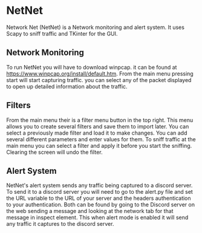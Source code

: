 # NetNet
Network Net (NetNet) is a Network monitoring and alert system. It uses Scapy to sniff traffic and TKinter for the GUI. 

## Network Monitoring
To run NetNet you will have to download winpcap. it can be found at https://www.winpcap.org/install/default.htm. From the main menu pressing start will start capturing traffic. you can select any of the packet displayed to open up detailed information about the traffic.

## Filters
From the main menu their is a filter menu button in the top right. This menu allows you to create several filters and save them to import later. You can select a previously made filter and load it to make changes. You can add several different parameters and enter values for them. To sniff traffic at the main menu you can select a filter and apply it before you start the sniffing. Clearing the screen will undo the filter.

## Alert System
NetNet's alert system sends any traffic being captured to a discord server. To send it to a discord server you will need to go to the alert.py file and set the URL variable to the URL of your server and the headers authentication to your authentication. Both can be found by going to the Discord server on the web sending a message and looking at the network tab for that message in inspect element. This when alert mode is enabled it will send any traffic it captures to the discord server.

